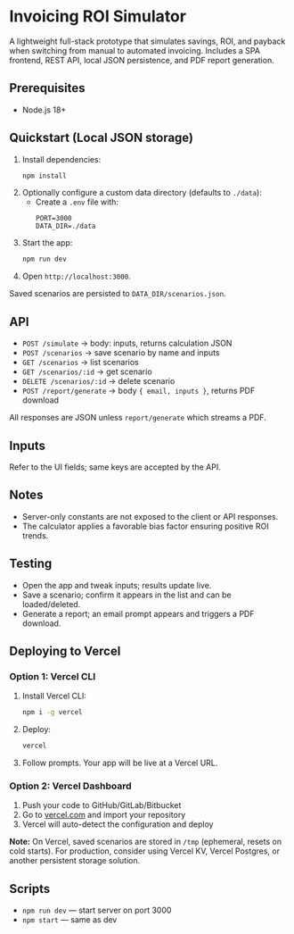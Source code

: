 # Invoicing ROI Simulator

A lightweight full-stack prototype that simulates savings, ROI, and payback when switching from manual to automated invoicing. Includes a SPA frontend, REST API, local JSON persistence, and PDF report generation.

## Prerequisites
- Node.js 18+

## Quickstart (Local JSON storage)
1. Install dependencies:
   ```bash
   npm install
   ```
2. Optionally configure a custom data directory (defaults to `./data`):
   - Create a `.env` file with:
     ```env
     PORT=3000
     DATA_DIR=./data
     ```
3. Start the app:
   ```bash
   npm run dev
   ```
4. Open `http://localhost:3000`.

Saved scenarios are persisted to `DATA_DIR/scenarios.json`.

## API
- `POST /simulate` → body: inputs, returns calculation JSON
- `POST /scenarios` → save scenario by name and inputs
- `GET /scenarios` → list scenarios
- `GET /scenarios/:id` → get scenario
- `DELETE /scenarios/:id` → delete scenario
- `POST /report/generate` → body `{ email, inputs }`, returns PDF download

All responses are JSON unless `report/generate` which streams a PDF.

## Inputs
Refer to the UI fields; same keys are accepted by the API.

## Notes
- Server-only constants are not exposed to the client or API responses.
- The calculator applies a favorable bias factor ensuring positive ROI trends.

## Testing
- Open the app and tweak inputs; results update live.
- Save a scenario; confirm it appears in the list and can be loaded/deleted.
- Generate a report; an email prompt appears and triggers a PDF download.

## Deploying to Vercel

### Option 1: Vercel CLI
1. Install Vercel CLI:
   ```bash
   npm i -g vercel
   ```
2. Deploy:
   ```bash
   vercel
   ```
3. Follow prompts. Your app will be live at a Vercel URL.

### Option 2: Vercel Dashboard
1. Push your code to GitHub/GitLab/Bitbucket
2. Go to [vercel.com](https://vercel.com) and import your repository
3. Vercel will auto-detect the configuration and deploy

**Note:** On Vercel, saved scenarios are stored in `/tmp` (ephemeral, resets on cold starts). For production, consider using Vercel KV, Vercel Postgres, or another persistent storage solution.

## Scripts
- `npm run dev` — start server on port 3000
- `npm start` — same as dev
